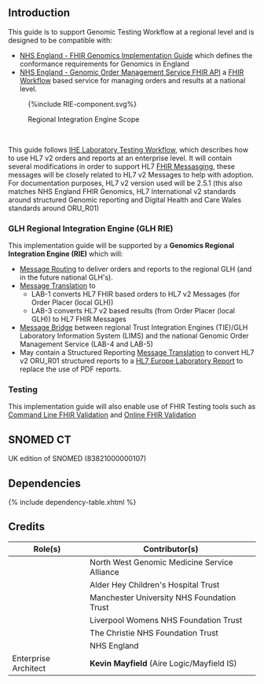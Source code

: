 
## Introduction

This guide is to support Genomic Testing Workflow at a regional level and is designed to be compatible with:

- [NHS England - FHIR Genomics Implementation Guide](https://simplifier.net/guide/fhir-genomics-implementation-guide/Home) which defines the conformance requirements for Genomics in England
- [NHS England - Genomic Order Management Service FHIR API](https://digital.nhs.uk/developer/api-catalogue/genomic-order-management-service-fhir) a [FHIR Workflow](https://hl7.org/fhir/R4/workflow.html) based service for managing orders and results at a national level.

<figure>
{%include RIE-component.svg%}
<p id="fX.X.X.X-X" class="figureTitle">Regional Integration Engine Scope</p>
</figure>
<br clear="all">

This guide follows [IHE Laboratory Testing Workflow](https://wiki.ihe.net/index.php/Laboratory_Testing_Workflow), which describes how to use HL7 v2 orders and reports at an enterprise level. It will contain several modifications in order to support HL7 [FHIR Messasging](https://hl7.org/fhir/R4/messaging.html), these messages will be closely related to HL7 v2 Messages to help with adoption.
For documentation purposes, HL7 v2 version used will be 2.5.1 (this also matches NHS England FHIR Genomics, HL7 International v2 standards around structured Genomic reporting and Digital Health and Care Wales standards around ORU_R01)

### GLH Regional Integration Engine (GLH RIE)

This implementation guide will be supported by a **Genomics Regional Integration Engine (RIE)** which will:

- [Message Routing](https://www.enterpriseintegrationpatterns.com/patterns/messaging/MessageRouter.html) to deliver orders and reports to the regional GLH (and in the future national GLH's).
- [Message Translation](https://www.enterpriseintegrationpatterns.com/patterns/messaging/MessageTranslator.html) to 
  - LAB-1 converts HL7 FHIR based orders to HL7 v2 Messages (for Order Placer (local GLH))
  - LAB-3 converts HL7 v2 based results (from Order Placer (local GLH)) to HL7 FHIR Messages
- [Message Bridge](https://www.enterpriseintegrationpatterns.com/patterns/messaging/MessagingBridge.html) between regional Trust Integration Engines (TIE)/GLH Laboratory Information System (LIMS) and the national Genomic Order Management Service (LAB-4 and LAB-5)
- May contain a Structured Reporting [Message Translation](https://www.enterpriseintegrationpatterns.com/patterns/messaging/MessageTranslator.html) to convert HL7 v2 ORU_R01 structured reports to a [HL7 Europe Laboratory Report](https://build.fhir.org/ig/hl7-eu/laboratory/) to replace the use of PDF reports.

### Testing 

This implementation guide will also enable use of FHIR Testing tools such as [Command Line FHIR Validation](https://confluence.hl7.org/display/FHIR/Using+the+FHIR+Validator) and [Online FHIR Validation](https://validator.fhir.org/)


## SNOMED CT

UK edition of SNOMED (83821000000107)

## Dependencies

{% include dependency-table.xhtml %}

## Credits

| Role(s)              | Contributor(s)                               | 
|----------------------|----------------------------------------------|
|                      | North West Genomic Medicine Service Alliance |
|                      | Alder Hey Children's Hospital Trust          |
|                      | Manchester University NHS Foundation Trust   |
|                      | Liverpool Womens NHS Foundation Trust        |
|                      | The Christie NHS Foundation Trust            |
|                      | NHS England                                  |
| Enterprise Architect | **Kevin Mayfield** (Aire Logic/Mayfield IS)  |      

